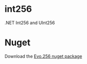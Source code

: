 # int256
.NET Int256 and UInt256

# Nuget
Download the [Evo.256 nuget package](https://www.nuget.org/packages/Evo.Int256)